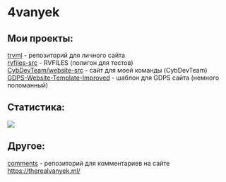 # 4vanyek
## Мои проекты:
[trvml](https://github.com/4vanyek/trvml) - репозиторий для личного сайта  
[rvfiles-src](https://github.com/4vanyek/rvfiles-src) - RVFILES (полигон для тестов)  
[CybDevTeam/website-src](https://github.com/cybdevteam/website-src) - сайт для моей команды (CybDevTeam)   
[GDPS-Website-Template-Improved](https://github.com/4vanyek/GDPS-Site-Template-Improved) - шаблон для GDPS сайта (немного поломанный)
## Статистика:
<picture>
  <source
    srcset="https://github-readme-stats.vercel.app/api?username=4vanyek&show_icons=true&theme=dark"
    media="(prefers-color-scheme: dark)"
  />
  <source
    srcset="https://github-readme-stats.vercel.app/api?username=4vanyek&show_icons=true"
    media="(prefers-color-scheme: light), (prefers-color-scheme: no-preference)"
  />
  <img src="https://github-readme-stats.vercel.app/api?username=4vanyek&show_icons=true" />
</picture>  

## Другое:
[comments](https://github.com/4vanyek/comments) - репозиторий для комментариев на сайте https://therealvanyek.ml/
